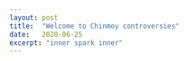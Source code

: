 ```yaml
---
layout: post
title:  "Welcome to Chinmoy controversies"
date:   2020-06-25
excerpt: "inner spark inner"
---
```

